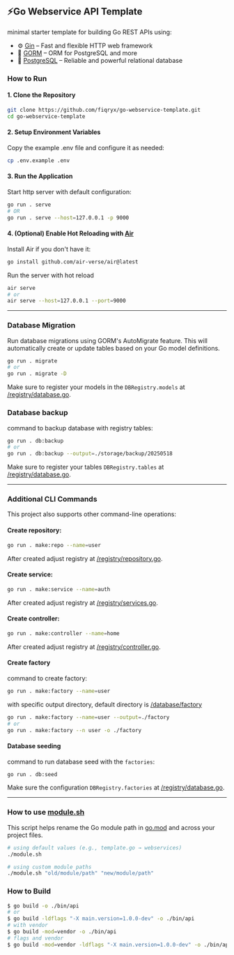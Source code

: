 ## ⚡Go Webservice API Template
minimal starter template for building Go REST APIs using:

- ⚙️ [Gin](https://gin-gonic.com/) – Fast and flexible HTTP web framework
- 🧬 [GORM](https://gorm.io/) – ORM for PostgreSQL and more
- 🐘 [PostgreSQL](https://www.postgresql.org/) – Reliable and powerful relational database

### How to Run
#### 1. Clone the Repository

```bash
git clone https://github.com/fiqryx/go-webservice-template.git
cd go-webservice-template
```

#### 2. Setup Environment Variables
Copy the example .env file and configure it as needed:
```bash
cp .env.example .env
```

#### 3. Run the Application
Start http server with default configuration:
```bash
go run . serve
# OR
go run . serve --host=127.0.0.1 -p 9000
```

#### 4. (Optional) Enable Hot Reloading with [Air](https://github.com/air-verse/air)
Install Air if you don't have it:
```bash
go install github.com/air-verse/air@latest
```
Run the server with hot reload
```bash
air serve
# or
air serve --host=127.0.0.1 --port=9000
```

---

### Database Migration
Run database migrations using GORM's AutoMigrate feature. This will automatically create or update tables based on your Go model definitions.

```bash
go run . migrate
# or
go run . migrate -D
```
Make sure to register your models in the `DBRegistry.models` at [/registry/database.go](registry/database.go).

### Database backup
command to backup database with registry tables:
```bash
go run . db:backup
# or
go run . db:backup --output=./storage/backup/20250518
```
Make sure to register your tables `DBRegistry.tables` at [/registry/database.go](registry/database.go).

---

### Additional CLI Commands
This project also supports other command-line operations:

#### Create repository:
```bash
go run . make:repo --name=user
```
After created adjust registry at [/registry/repository.go](registry/repository.go).

#### Create service:
```bash
go run . make:service --name=auth
```
After created adjust registry at [/registry/services.go](registry/services.go).

#### Create controller:
```bash
go run . make:controller --name=home
```
After created adjust registry at [/registry/controller.go](registry/controller.go).

#### Create factory
command to create factory:
```bash
go run . make:factory --name=user
```

with specific output directory, default directory is [/database/factory](database/factory/)
```bash
go run . make:factory --name=user --output=./factory
# or
go run . make:factory --n user -o ./factory
```

#### Database seeding
command to run database seed with the `factories`:
```bash
go run . db:seed
```
Make sure the configuration `DBRegistry.factories` at [/registry/database.go](registry/database.go).

---

### How to use [module.sh](moduel.sh)
This script helps rename the Go module path in [go.mod](go.mod) and across your project files.
```bash
# using default values (e.g., template.go → webservices)
./module.sh

# using custom module paths
./module.sh "old/module/path" "new/module/path"
```

### How to Build
```bash
$ go build -o ./bin/api
# or
$ go build -ldflags "-X main.version=1.0.0-dev" -o ./bin/api
# with vendor
$ go build -mod=vendor -o ./bin/api
# flags and vendor
$ go build -mod=vendor -ldflags "-X main.version=1.0.0-dev" -o ./bin/api
```